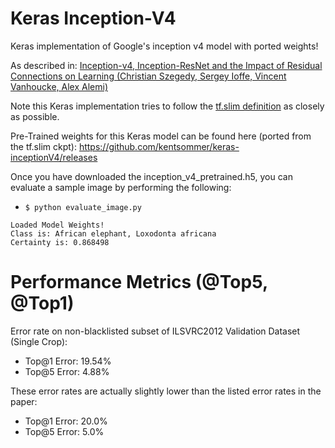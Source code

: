 # Keras Inception-V4
Keras implementation of Google's inception v4 model with ported weights!

As described in:
[Inception-v4, Inception-ResNet and the Impact of Residual Connections on Learning (Christian Szegedy, Sergey Ioffe, Vincent Vanhoucke, Alex Alemi)](https://arxiv.org/abs/1602.07261)

Note this Keras implementation tries to follow the [tf.slim definition](https://github.com/tensorflow/models/blob/master/slim/nets/inception_v4.py) as closely as possible.

Pre-Trained weights for this Keras model can be found here (ported from the tf.slim ckpt): https://github.com/kentsommer/keras-inceptionV4/releases

Once you have downloaded the inception_v4_pretrained.h5, you can evaluate a sample image by performing the following:
* ```$ python evaluate_image.py```
```
Loaded Model Weights!
Class is: African elephant, Loxodonta africana
Certainty is: 0.868498
```

# Performance Metrics (@Top5, @Top1)

Error rate on non-blacklisted subset of ILSVRC2012 Validation Dataset (Single Crop):
* Top@1 Error: 19.54%
* Top@5 Error: 4.88%

These error rates are actually slightly lower than the listed error rates in the paper:
* Top@1 Error: 20.0%
* Top@5 Error: 5.0%
